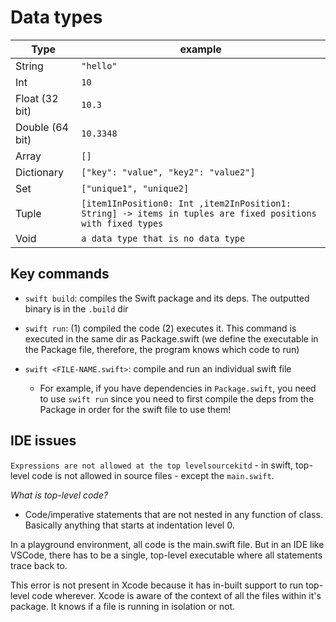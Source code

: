 # Data types

| Type     | example |
| -------- | ------- |
| String  | `"hello"`    |
| Int | `10`     |
| Float (32 bit)  | `10.3`    |
| Double (64 bit)    | `10.3348`    |
| Array    | `[]`    |
| Dictionary    | `["key": "value", "key2": "value2"]`    |
| Set    | `["unique1", "unique2]`    |
| Tuple    | `[item1InPosition0: Int ,item2InPosition1: String] -> items in tuples are fixed positions with fixed types` |
| Void    | `a data type that is no data type` |

## Key commands

- `swift build`: compiles the Swift package and its deps. The outputted binary is in the `.build` dir

- `swift run`: (1) compiled the code (2) executes it. This command is executed in the same dir as Package.swift (we define the executable in the Package file, therefore, the program knows which code to run)

- `swift <FILE-NAME.swift>`: compile and run an individual swift file
  - For example, if you have dependencies in `Package.swift`, you need to use `swift run` since you need to first compile the deps from the Package in order for the swift file to use them!

## IDE issues

`Expressions are not allowed at the top levelsourcekitd` - in swift, top-level code is not allowed in source files - except the `main.swift`.

*What is top-level code?*

- Code/imperative statements that are not nested in any function of class. Basically anything that starts at indentation level 0.

In a playground environment, all code is the main.swift file. But in an IDE like VSCode, there has to be a single, top-level executable where all statements trace back to.

This error is not present in Xcode because it has in-built support to run top-level code wherever. Xcode is aware of the context of all the files within it's package. It knows if a file is running in isolation or not.
